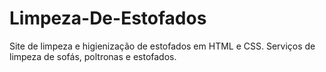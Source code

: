 # Limpeza-De-Estofados
Site de limpeza e higienização de estofados em HTML e CSS. Serviços de limpeza de sofás, poltronas e estofados.
